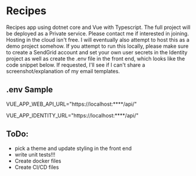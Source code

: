 # Recipes

Recipes app using dotnet core and Vue with Typescript. The full project will be deployed as a Private service. Please contact me if interested in joining. Hosting in the cloud isn't free. I will eventually also attempt to host this as a demo project somehow. If you attempt to run this locally, please make sure to create a SendGrid account and set your own user secrets in the Identity project as well as create the .env file in the front end, which looks like the code snippet below. If requested, I'll see if I can't share a screenshot/explanation of my email templates.

## .env Sample

VUE_APP_WEB_API_URL="https://localhost:****/api/"

VUE_APP_IDENTITY_URL="https://localhost:****/api/"

## ToDo:

- pick a theme and update styling in the front end
- write unit tests!!!
- Create docker files
- Create CI/CD files
